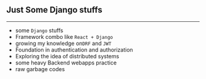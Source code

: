 ## Just Some Django stuffs

---

- some `Django` stuffs
- Framework combo like `React + Django`
- growing my knowledge on`DRF` and `JWT`
- Foundation in authentication and authorization
- Exploring the idea of distributed systems
- some heavy Backend webapps practice
- raw garbage codes